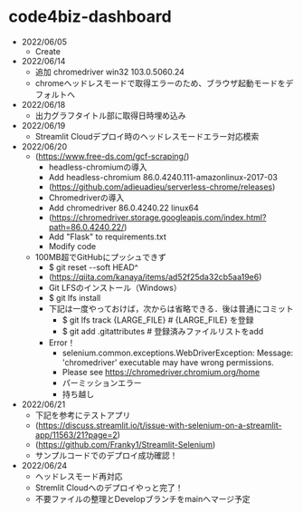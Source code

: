 # code4biz-dashboard
- 2022/06/05
  - Create
- 2022/06/14
  - 追加 chromedriver win32 103.0.5060.24
  - chromeヘッドレスモードで取得エラーのため、ブラウザ起動モードをデフォルトへ 
- 2022/06/18
  - 出力グラフタイトル部に取得日時埋め込み
- 2022/06/19
  - Streamlit Cloudデプロイ時のヘッドレスモードエラー対応模索
- 2022/06/20
  - (https://www.free-ds.com/gcf-scraping/)
    - headless-chromiumの導入
    - Add headless-chromium 86.0.4240.111-amazonlinux-2017-03
    - (https://github.com/adieuadieu/serverless-chrome/releases)
    - Chromedriverの導入
    - Add chromedriver 86.0.4240.22 linux64
    - (https://chromedriver.storage.googleapis.com/index.html?path=86.0.4240.22/)
    - Add "Flask" to requirements.txt
    - Modify code
  - 100MB超でGitHubにプッシュできず
    - $ git reset --soft HEAD^
    - (https://qiita.com/kanaya/items/ad52f25da32cb5aa19e6)
    - Git LFSのインストール（Windows）
    - $ git lfs install
    - 下記は一度やっておけば，次からは省略できる．後は普通にコミット
      - $ git lfs track {LARGE_FILE}            # {LARGE_FILE} を登録 
      - $ git add .gitattributes                # 登録済みファイルリストをadd
    - Error！
      - selenium.common.exceptions.WebDriverException: Message: 'chromedriver' executable may have wrong permissions.
      - Please see https://chromedriver.chromium.org/home
      - パーミッションエラー
      - 持ち越し
- 2022/06/21
  - 下記を参考にテストアプリ
  - (https://discuss.streamlit.io/t/issue-with-selenium-on-a-streamlit-app/11563/21?page=2)
  - (https://github.com/Franky1/Streamlit-Selenium)
  - サンプルコードでのデプロイ成功確認！
- 2022/06/24
  - ヘッドレスモード再対応
  - Stremlit Cloudへのデプロイやっと完了！
  - 不要ファイルの整理とDevelopブランチをmainへマージ予定
